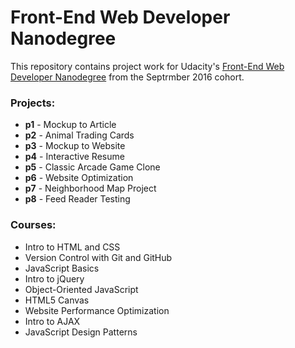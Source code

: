 # Front-End Web Developer Nanodegree
This repository contains project work for Udacity's [Front-End Web Developer Nanodegree](https://www.udacity.com/course/nd001) from the Septrmber 2016 cohort.

### Projects:
- **p1** - Mockup to Article
- **p2** - Animal Trading Cards
- **p3** - Mockup to Website
- **p4** - Interactive Resume
- **p5** - Classic Arcade Game Clone
- **p6** - Website Optimization
- **p7** - Neighborhood Map Project
- **p8** - Feed Reader Testing

### Courses:
- Intro to HTML and CSS
- Version Control with Git and GitHub
- JavaScript Basics
- Intro to jQuery
- Object-Oriented JavaScript
- HTML5 Canvas
- Website Performance Optimization
- Intro to AJAX
- JavaScript Design Patterns

